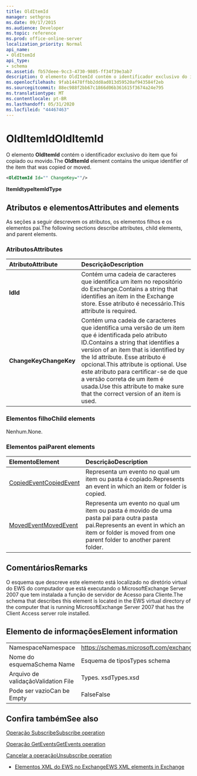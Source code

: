 ```yaml
---
title: OldItemId
manager: sethgros
ms.date: 09/17/2015
ms.audience: Developer
ms.topic: reference
ms.prod: office-online-server
localization_priority: Normal
api_name:
- OldItemId
api_type:
- schema
ms.assetid: fb57deee-9cc3-4730-9805-ff34f39e3ab7
description: O elemento OldItemId contém o identificador exclusivo do item que foi copiado ou movido.
ms.openlocfilehash: 9fab14478ffbb2dd8ad013d59520af943584f2eb
ms.sourcegitcommit: 88ec988f2bb67c1866d06b361615f3674a24e795
ms.translationtype: MT
ms.contentlocale: pt-BR
ms.lasthandoff: 05/31/2020
ms.locfileid: "44467463"
---
```

# <a name="olditemid"></a><span data-ttu-id="2e430-103">OldItemId</span><span class="sxs-lookup"><span data-stu-id="2e430-103">OldItemId</span></span>

<span data-ttu-id="2e430-104">O elemento **OldItemId** contém o identificador exclusivo do item que foi copiado ou movido.</span><span class="sxs-lookup"><span data-stu-id="2e430-104">The **OldItemId** element contains the unique identifier of the item that was copied or moved.</span></span> 
  
```xml
<OldItemId Id="" ChangeKey=""/>
```

 <span data-ttu-id="2e430-105">**ItemIdtype**</span><span class="sxs-lookup"><span data-stu-id="2e430-105">**ItemIdType**</span></span>
## <a name="attributes-and-elements"></a><span data-ttu-id="2e430-106">Atributos e elementos</span><span class="sxs-lookup"><span data-stu-id="2e430-106">Attributes and elements</span></span>

<span data-ttu-id="2e430-107">As seções a seguir descrevem os atributos, os elementos filhos e os elementos pai.</span><span class="sxs-lookup"><span data-stu-id="2e430-107">The following sections describe attributes, child elements, and parent elements.</span></span>
  
### <a name="attributes"></a><span data-ttu-id="2e430-108">Atributos</span><span class="sxs-lookup"><span data-stu-id="2e430-108">Attributes</span></span>

|<span data-ttu-id="2e430-109">**Atributo**</span><span class="sxs-lookup"><span data-stu-id="2e430-109">**Attribute**</span></span>|<span data-ttu-id="2e430-110">**Descrição**</span><span class="sxs-lookup"><span data-stu-id="2e430-110">**Description**</span></span>|
|:-----|:-----|
|<span data-ttu-id="2e430-111">**Id**</span><span class="sxs-lookup"><span data-stu-id="2e430-111">**Id**</span></span> <br/> |<span data-ttu-id="2e430-112">Contém uma cadeia de caracteres que identifica um item no repositório do Exchange.</span><span class="sxs-lookup"><span data-stu-id="2e430-112">Contains a string that identifies an item in the Exchange store.</span></span> <span data-ttu-id="2e430-113">Esse atributo é necessário.</span><span class="sxs-lookup"><span data-stu-id="2e430-113">This attribute is required.</span></span>  <br/> |
|<span data-ttu-id="2e430-114">**ChangeKey**</span><span class="sxs-lookup"><span data-stu-id="2e430-114">**ChangeKey**</span></span> <br/> |<span data-ttu-id="2e430-115">Contém uma cadeia de caracteres que identifica uma versão de um item que é identificada pelo atributo ID.</span><span class="sxs-lookup"><span data-stu-id="2e430-115">Contains a string that identifies a version of an item that is identified by the Id attribute.</span></span> <span data-ttu-id="2e430-116">Esse atributo é opcional.</span><span class="sxs-lookup"><span data-stu-id="2e430-116">This attribute is optional.</span></span> <span data-ttu-id="2e430-117">Use este atributo para certificar-se de que a versão correta de um item é usada.</span><span class="sxs-lookup"><span data-stu-id="2e430-117">Use this attribute to make sure that the correct version of an item is used.</span></span>  <br/> |
   
### <a name="child-elements"></a><span data-ttu-id="2e430-118">Elementos filho</span><span class="sxs-lookup"><span data-stu-id="2e430-118">Child elements</span></span>

<span data-ttu-id="2e430-119">Nenhum.</span><span class="sxs-lookup"><span data-stu-id="2e430-119">None.</span></span>
  
### <a name="parent-elements"></a><span data-ttu-id="2e430-120">Elementos pai</span><span class="sxs-lookup"><span data-stu-id="2e430-120">Parent elements</span></span>

|<span data-ttu-id="2e430-121">**Elemento**</span><span class="sxs-lookup"><span data-stu-id="2e430-121">**Element**</span></span>|<span data-ttu-id="2e430-122">**Descrição**</span><span class="sxs-lookup"><span data-stu-id="2e430-122">**Description**</span></span>|
|:-----|:-----|
|[<span data-ttu-id="2e430-123">CopiedEvent</span><span class="sxs-lookup"><span data-stu-id="2e430-123">CopiedEvent</span></span>](copiedevent.md) <br/> |<span data-ttu-id="2e430-124">Representa um evento no qual um item ou pasta é copiado.</span><span class="sxs-lookup"><span data-stu-id="2e430-124">Represents an event in which an item or folder is copied.</span></span>  <br/> |
|[<span data-ttu-id="2e430-125">MovedEvent</span><span class="sxs-lookup"><span data-stu-id="2e430-125">MovedEvent</span></span>](movedevent.md) <br/> |<span data-ttu-id="2e430-126">Representa um evento no qual um item ou pasta é movido de uma pasta pai para outra pasta pai.</span><span class="sxs-lookup"><span data-stu-id="2e430-126">Represents an event in which an item or folder is moved from one parent folder to another parent folder.</span></span>  <br/> |
   
## <a name="remarks"></a><span data-ttu-id="2e430-127">Comentários</span><span class="sxs-lookup"><span data-stu-id="2e430-127">Remarks</span></span>

<span data-ttu-id="2e430-128">O esquema que descreve este elemento está localizado no diretório virtual do EWS do computador que está executando o MicrosoftExchange Server 2007 que tem instalada a função de servidor de Acesso para Cliente.</span><span class="sxs-lookup"><span data-stu-id="2e430-128">The schema that describes this element is located in the EWS virtual directory of the computer that is running MicrosoftExchange Server 2007 that has the Client Access server role installed.</span></span>
  
## <a name="element-information"></a><span data-ttu-id="2e430-129">Elemento de informações</span><span class="sxs-lookup"><span data-stu-id="2e430-129">Element information</span></span>

|||
|:-----|:-----|
|<span data-ttu-id="2e430-130">Namespace</span><span class="sxs-lookup"><span data-stu-id="2e430-130">Namespace</span></span>  <br/> |https://schemas.microsoft.com/exchange/services/2006/types  <br/> |
|<span data-ttu-id="2e430-131">Nome do esquema</span><span class="sxs-lookup"><span data-stu-id="2e430-131">Schema Name</span></span>  <br/> |<span data-ttu-id="2e430-132">Esquema de tipos</span><span class="sxs-lookup"><span data-stu-id="2e430-132">Types schema</span></span>  <br/> |
|<span data-ttu-id="2e430-133">Arquivo de validação</span><span class="sxs-lookup"><span data-stu-id="2e430-133">Validation File</span></span>  <br/> |<span data-ttu-id="2e430-134">Types. xsd</span><span class="sxs-lookup"><span data-stu-id="2e430-134">Types.xsd</span></span>  <br/> |
|<span data-ttu-id="2e430-135">Pode ser vazio</span><span class="sxs-lookup"><span data-stu-id="2e430-135">Can be Empty</span></span>  <br/> |<span data-ttu-id="2e430-136">False</span><span class="sxs-lookup"><span data-stu-id="2e430-136">False</span></span>  <br/> |
   
## <a name="see-also"></a><span data-ttu-id="2e430-137">Confira também</span><span class="sxs-lookup"><span data-stu-id="2e430-137">See also</span></span>



[<span data-ttu-id="2e430-138">Operação Subscribe</span><span class="sxs-lookup"><span data-stu-id="2e430-138">Subscribe operation</span></span>](subscribe-operation.md)
  
[<span data-ttu-id="2e430-139">Operação GetEvents</span><span class="sxs-lookup"><span data-stu-id="2e430-139">GetEvents operation</span></span>](getevents-operation.md)
  
[<span data-ttu-id="2e430-140">Cancelar a operação</span><span class="sxs-lookup"><span data-stu-id="2e430-140">Unsubscribe operation</span></span>](unsubscribe-operation.md)


- [<span data-ttu-id="2e430-141">Elementos XML do EWS no Exchange</span><span class="sxs-lookup"><span data-stu-id="2e430-141">EWS XML elements in Exchange</span></span>](ews-xml-elements-in-exchange.md)

